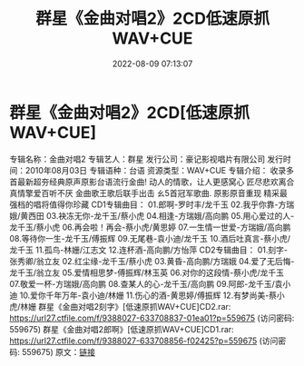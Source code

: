 ﻿---
title: 群星《金曲对唱2》2CD低速原抓WAV+CUE
date: 2022-08-09 07:13:07
categories: 闽南语(台语)
tags: 华语中文
---
# 群星《金曲对唱2》2CD[低速原抓WAV+CUE]

专辑名称：金曲对唱2
专辑艺人：群星
发行公司：豪记影视唱片有限公司
发行时间：2010年08月03日
专辑语种：台语
资源类型：WAV+CUE
专辑介绍：
收录多首最新超夯经典原声原影台语流行金曲!
动人的情歌，让人更感窝心
匠尽悲欢离合真情擎爱百听不厌
金曲歌王歌后联手出击
ㄠ5首冠军歌曲.
原影原音重现
精采最强档的唱将值得你珍藏
CD1专辑曲目：
01.郎啊-罗时丰/龙千玉
02.我乎你靠-方瑞娥/黄西田
03.袂冻无你-龙千玉/蔡小虎
04.相逢-方瑞娥/高向鹏
05.用心爱过的人-龙千玉/蔡小虎
06.再会啦！再会-蔡小虎/黄思婷
07.一生情一世爱-方瑞娥/高向鹏
08.等待你一生-龙千玉/傅振辉
09.无尾巷-袁小迪/龙千玉
10.酒后吐真言-蔡小虎/龙千玉
11.孤鸟-林姗/江志文
12.连杯酒-高向鹏/方怡萍
CD2专辑曲目：
01.刻字-张秀卿/翁立友
02.红尘缘-龙千玉/蔡小虎
03.黄昏-高向鹏/方瑞娥
04.爱了无后悔-龙千玉/翁立友
05.爱情相思梦-傅振辉/林玉英
06.对你的这段情-蔡小虎/龙千玉
07.敬爱一杯-方瑞娥/高向鹏
08.查某人的心-龙千玉/高向鹏
09.阿郎-龙千玉/袁小迪
10.爱你千年万年-袁小迪/林姗
11.伤心的酒-黄思婷/傅振辉
12.有梦尚美-蔡小虎/林姗
群星《金曲对唱2刻字》[低速原抓WAV+CUE]CD2.rar: https://url27.ctfile.com/f/9388027-633708837-01ea01?p=559675
(访问密码: 559675)
群星《金曲对唱2郎啊》[低速原抓WAV+CUE]CD1.rar: https://url27.ctfile.com/f/9388027-633708856-f02425?p=559675
(访问密码: 559675)
原文：[链接](https://blog.sina.com.cn/s/blog_1647c7e7601030yro.html)